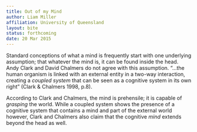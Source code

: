 ```yaml
---
title: Out of my Mind
author: Liam Miller
affiliation: University of Queensland
layout: bite
status: forthcoming
date: 20 Mar 2015
---
```


Standard conceptions of what a mind is frequently start with one underlying assumption; that whatever the mind is, it can be found inside the head. Andy Clark and David Chalmers do not agree with this assumption. “...the human organism is linked with an external entity in  a two-way interaction, creating a _coupled system_ that can be seen as a cognitive system in its own right” (Clark & Chalmers 1998, p.8). 

According to Clark and Chalmers, the mind is prehensile; it is capable of _grasping_ the world. While a coupled system shows the presence of a cognitive system that contains a mind and part of the external world however, Clark and Chalmers also claim that the cognitive _mind_ extends beyond the head as well. 